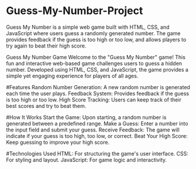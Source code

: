 # Guess-My-Number-Project
Guess My Number is a simple web game built with HTML, CSS, and JavaScript where users guess a randomly generated number. The game provides feedback if the guess is too high or too low, and allows players to try again to beat their high score.

Guess My Number Game
Welcome to the "Guess My Number" game! This fun and interactive web-based game challenges users to guess a hidden number. Developed using HTML, CSS, and JavaScript, the game provides a simple yet engaging experience for players of all ages.


#Features
Random Number Generation: A new random number is generated each time the user plays.
Feedback System: Provides feedback if the guess is too high or too low.
High Score Tracking: Users can keep track of their best scores and try to beat them.


#How It Works
Start the Game: Upon starting, a random number is generated between a predefined range.
Make a Guess: Enter a number into the input field and submit your guess.
Receive Feedback: The game will indicate if your guess is too high, too low, or correct.
Beat Your High Score: Keep guessing to improve your high score.

#Technologies Used
HTML: For structuring the game's user interface.
CSS: For styling and layout.
JavaScript: For game logic and interactivity.
